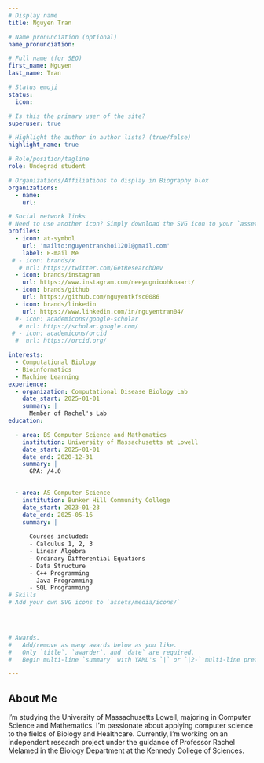 ```yaml
---
# Display name
title: Nguyen Tran

# Name pronunciation (optional)
name_pronunciation:

# Full name (for SEO)
first_name: Nguyen
last_name: Tran

# Status emoji
status:
  icon: 

# Is this the primary user of the site?
superuser: true

# Highlight the author in author lists? (true/false)
highlight_name: true

# Role/position/tagline
role: Undegrad student

# Organizations/Affiliations to display in Biography blox
organizations:
  - name: 
    url: 

# Social network links
# Need to use another icon? Simply download the SVG icon to your `assets/media/icons/` folder.
profiles:
  - icon: at-symbol
    url: 'mailto:nguyentrankhoi1201@gmail.com'
    label: E-mail Me
 # - icon: brands/x
   # url: https://twitter.com/GetResearchDev
  - icon: brands/instagram
    url: https://www.instagram.com/neeyugnioohknaart/
  - icon: brands/github
    url: https://github.com/nguyentkfsc0086
  - icon: brands/linkedin
    url: https://www.linkedin.com/in/nguyentran04/
  #- icon: academicons/google-scholar
   # url: https://scholar.google.com/
 # - icon: academicons/orcid
  #  url: https://orcid.org/

interests:
  - Computational Biology
  - Bioinformatics
  - Machine Learning
experience:
  - organization: Computational Disease Biology Lab
    date_start: 2025-01-01
    summary: |
      Member of Rachel's Lab
education:

  - area: BS Computer Science and Mathematics
    institution: University of Massachusetts at Lowell
    date_start: 2025-01-01
    date_end: 2020-12-31
    summary: |
      GPA: /4.0

      
  - area: AS Computer Science
    institution: Bunker Hill Community College
    date_start: 2023-01-23
    date_end: 2025-05-16
    summary: |
      
      Courses included:
      - Calculus 1, 2, 3
      - Linear Algebra
      - Ordinary Differential Equations
      - Data Structure
      - C++ Programming
      - Java Programming
      - SQL Programming
# Skills
# Add your own SVG icons to `assets/media/icons/`


 

# Awards.
#   Add/remove as many awards below as you like.
#   Only `title`, `awarder`, and `date` are required.
#   Begin multi-line `summary` with YAML's `|` or `|2-` multi-line prefix and indent 2 spaces below.

---
```


## About Me

I’m studying the University of Massachusetts Lowell, majoring in Computer Science and Mathematics. I’m passionate about applying computer science to the fields of Biology and Healthcare. Currently, I’m working on an independent research project under the guidance of Professor Rachel Melamed in the Biology Department at the Kennedy College of Sciences.